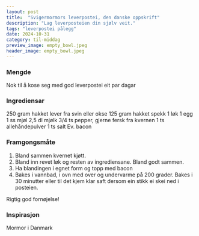 ```yaml
---
layout: post
title:  "Svigermormors leverpostei, den danske oppskrift"
description: "Lag leverposteien din sjølv veit."
tags: "leverpostei pålegg"
date: 2024-10-31
category: til-middag
preview_image: empty_bowl.jpeg
header_image: empty_bowl.jpeg
---
```


### Mengde

Nok til å kose seg med god leverpostei eit par dagar

### Ingrediensar

250 gram hakket lever fra svin eller okse
125 gram hakket spekk
1 løk
1 egg
1 ss mjøl
2,5 dl mjølk
3/4 ts pepper, gjerne fersk fra kvernen
1 ts allehåndepulver
1 ts salt
Ev. bacon

### Framgongsmåte

1. Bland sammen kvernet kjøtt.
2. Bland inn revet løk og resten av ingrediensane. Bland godt sammen.
3. Ha blandingen i egnet form og topp med bacon
4. Bakes i vannbad, i ovn med over og undervarme på 200 grader. Bakes i 30 minutter eller til det kjem klar saft dersom ein stikk ei skei ned i posteien.

Rigtig god fornøjelse!

### Inspirasjon

Mormor i Danmark

<!-- ### Forbetringspotensiale -->